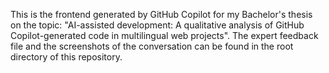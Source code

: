 This is the frontend generated by GitHub Copilot for my Bachelor's thesis on the topic: "AI-assisted development: A qualitative analysis of GitHub Copilot-generated code in multilingual web projects". The expert feedback file and the screenshots of the conversation can be found in the root directory of this repository.
